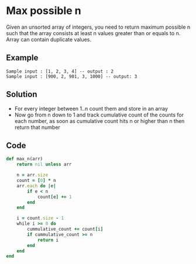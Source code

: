 # Max possible n
Given an unsorted array of integers, you need to return maximum possible n such that the array consists at least n values greater than or equals to n. Array can contain duplicate values.

## Example
```
Sample input : [1, 2, 3, 4] -- output : 2
Sample input : [900, 2, 901, 3, 1000] -- output: 3
```

## Solution
- For every integer between 1..n count them and store in an array
- Now go from n down to 1 and track cumulative count of the counts for each number,
  as soon as cumulative count hits n or higher than n then return that number

## Code
```ruby
def max_n(arr)
    return nil unless arr

    n = arr.size
    count = [0] * n
    arr.each do |e|
        if e < n
            count[e] += 1
        end
    end

    i = count.size - 1
    while i >= 0 do
        cummulative_count += count[i]
        if cummulative_count >= n
            return i
        end
    end
end
```
